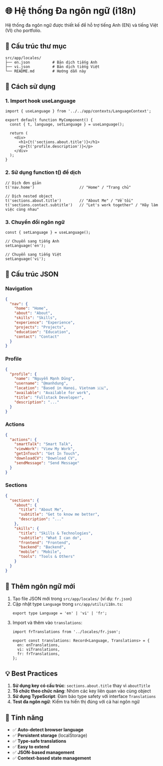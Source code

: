 # 🌐 Hệ thống Đa ngôn ngữ (i18n)

Hệ thống đa ngôn ngữ được thiết kế để hỗ trợ tiếng Anh (EN) và tiếng Việt (VI) cho portfolio.

## 📁 Cấu trúc thư mục

```
src/app/locales/
├── en.json          # Bản dịch tiếng Anh
├── vi.json          # Bản dịch tiếng Việt
└── README.md        # Hướng dẫn này
```

## 🚀 Cách sử dụng

### 1. Import hook useLanguage

```tsx
import { useLanguage } from '../../app/contexts/LanguageContext';

export default function MyComponent() {
  const { t, language, setLanguage } = useLanguage();
  
  return (
    <div>
      <h1>{t('sections.about.title')}</h1>
      <p>{t('profile.description')}</p>
    </div>
  );
}
```

### 2. Sử dụng function t() để dịch

```tsx
// Dịch đơn giản
t('nav.home')                    // "Home" / "Trang chủ"

// Dịch nested object
t('sections.about.title')        // "About Me" / "Về tôi"
t('sections.contact.subtitle')   // "Let's work together" / "Hãy làm việc cùng nhau"
```

### 3. Chuyển đổi ngôn ngữ

```tsx
const { setLanguage } = useLanguage();

// Chuyển sang tiếng Anh
setLanguage('en');

// Chuyển sang tiếng Việt
setLanguage('vi');
```

## 📝 Cấu trúc JSON

### Navigation
```json
{
  "nav": {
    "home": "Home",
    "about": "About",
    "skills": "Skills",
    "experience": "Experience",
    "projects": "Projects",
    "education": "Education",
    "contact": "Contact"
  }
}
```

### Profile
```json
{
  "profile": {
    "name": "Nguyễn Mạnh Dũng",
    "username": "@manhdung",
    "location": "Based in Hanoi, Vietnam 🇻🇳",
    "available": "Available for work",
    "title": "Fullstack Developer",
    "description": "..."
  }
}
```

### Actions
```json
{
  "actions": {
    "smartTalk": "Smart Talk",
    "viewWork": "View My Work",
    "getInTouch": "Get In Touch",
    "downloadCV": "Download CV",
    "sendMessage": "Send Message"
  }
}
```

### Sections
```json
{
  "sections": {
    "about": {
      "title": "About Me",
      "subtitle": "Get to know me better",
      "description": "..."
    },
    "skills": {
      "title": "Skills & Technologies",
      "subtitle": "What I can do",
      "frontend": "Frontend",
      "backend": "Backend",
      "mobile": "Mobile",
      "tools": "Tools & Others"
    }
  }
}
```

## 🔧 Thêm ngôn ngữ mới

1. Tạo file JSON mới trong `src/app/locales/` (ví dụ: `fr.json`)
2. Cập nhật type `Language` trong `src/app/utils/i18n.ts`:
   ```tsx
   export type Language = 'en' | 'vi' | 'fr';
   ```
3. Import và thêm vào `translations`:
   ```tsx
   import frTranslations from '../locales/fr.json';
   
   export const translations: Record<Language, Translations> = {
     en: enTranslations,
     vi: viTranslations,
     fr: frTranslations,
   };
   ```

## 💡 Best Practices

1. **Sử dụng key có cấu trúc**: `sections.about.title` thay vì `aboutTitle`
2. **Tổ chức theo chức năng**: Nhóm các key liên quan vào cùng object
3. **Sử dụng TypeScript**: Đảm bảo type safety với interface `Translations`
4. **Test đa ngôn ngữ**: Kiểm tra hiển thị đúng với cả hai ngôn ngữ

## 🎯 Tính năng

- ✅ **Auto-detect browser language**
- ✅ **Persistent storage** (localStorage)
- ✅ **Type-safe translations**
- ✅ **Easy to extend**
- ✅ **JSON-based management**
- ✅ **Context-based state management**
